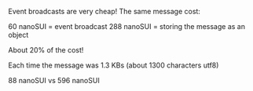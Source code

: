 Event broadcasts are very cheap! The same message cost:

60 nanoSUI = event broadcast
288 nanoSUI = storing the message as an object

About 20% of the cost!

Each time the message was 1.3 KBs (about 1300 characters utf8)

88 nanoSUI vs 596 nanoSUI
